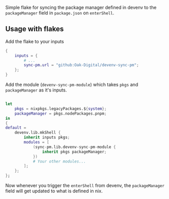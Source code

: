 Simple flake for syncing the package manager defined in devenv to the `packageManager` field in `package.json` on `enterShell`.

## Usage with flakes

Add the flake to your inputs

```nix
{
    inputs = {
        # ...
        sync-pm.url = "github:Oak-Digital/devenv-sync-pm";
    };
}
```

Add the module (`devenv-sync-pm-module`) which takes `pkgs` and `packageManager` as it's inputs.

```nix

let
    pkgs = nixpkgs.legacyPackages.${system};
    packageManager = pkgs.nodePackages.pnpm;
in
{
default =
    devenv.lib.mkShell {
        inherit inputs pkgs;
        modules = [
            (sync-pm.lib.devenv-sync-pm-module {
                inherit pkgs packageManager;
            })
            # Your other modules...
        ];
    };
};
```

Now whenever you trigger the `enterShell` from devenv, the `packageManager` field will get updated to what is defined in nix.
